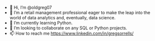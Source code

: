 - 👋 Hi, I’m @oldgreg07
- 👀 I’m a retail management professional eager to make the leap into the world of data analytics and, eventually, data science.
- 🌱 I’m currently learning Python.
- 💞️ I’m looking to collaborate on any SQL or Python projects.
- 📫 How to reach me https://www.linkedin.com/in/gregsorrells/

<!---
oldgreg07/oldgreg07 is a ✨ special ✨ repository because its `README.md` (this file) appears on your GitHub profile.
You can click the Preview link to take a look at your changes.
--->
